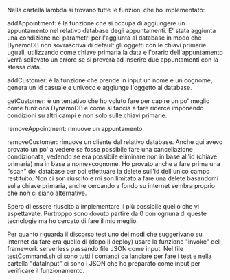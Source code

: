 Nella cartella lambda si trovano tutte le funzioni che ho implementato:

addAppointment: è la funzione che si occupa di aggiungere un appuntamento nel relativo database degli appuntamenti.
        E' stata aggiunta una condizione nei parametri per l'aggiunta al database in modo che DynamoDB non sovrascriva di default gli oggetti con le chiavi primarie          uguali, utilizzando come chiave primaria la data e l'orario dell'appuntamento verrà sollevato un errore se si proverà ad inserire due appuntamenti con la stessa data.
        
addCustomer: è la funzione che prende in input un nome e un cognome, genera un id casuale e univoco e aggiunge l'oggetto al database.

getCustomer: è un tentativo che ho voluto fare per capire un po' meglio come funziona DynamoDB e come si faccia a fare ricerce imponendo condizioni su altri campi e non solo sulle chiavi primarie.

removeAppointment: rimuove un appuntamento.

removeCustomer: rimuove un cliente dal relativo database. Anche qui avevo provato un po' a vedere se fosse possibile fare una cancellazione condizionata, vedendo se era possibile eliminare non in base all'id (chiave primaria) ma in base a nome+cognome. Ho provato anche a fare prima una "scan" del database per poi effettuare la delete sull'id dell'unico campo restituito. Non ci son riuscito e mi son limitato a fare una delete basandomi sulla chiave primaria, anche cercando a fondo su internet sembra proprio che non ci siano alternative. 

Spero di essere riuscito a implementare il più possibile quello che vi aspettavate. Purtroppo sono dovuto partire da 0 con ognuna di queste tecnologie ma ho cercato di fare il mio meglio. 

Per quanto riguarda il discorso test uno dei modi che suggerivano su internet da fare era quello di (dopo il deploy) usare la funzione "invoke" del framework serverless passando file JSON come input. Nel file testCommand.sh ci sono tutti i comandi da lanciare per fare i test e nella cartella "dataInput" ci sono i JSON che ho preparato come input per verificare il funzionamento. 
